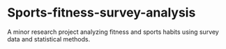 # Sports-fitness-survey-analysis
A minor research project analyzing fitness and sports habits using survey data and statistical methods.
